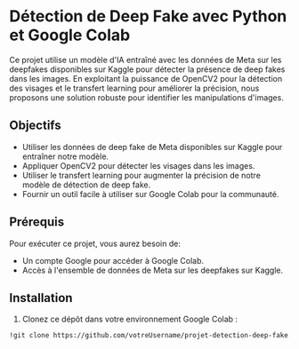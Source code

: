 # Détection de Deep Fake avec Python et Google Colab

Ce projet utilise un modèle d'IA entraîné avec les données de Meta sur les deepfakes disponibles sur Kaggle pour détecter la présence de deep fakes dans les images. En exploitant la puissance de OpenCV2 pour la détection des visages et le transfert learning pour améliorer la précision, nous proposons une solution robuste pour identifier les manipulations d'images.

## Objectifs

- Utiliser les données de deep fake de Meta disponibles sur Kaggle pour entraîner notre modèle.
- Appliquer OpenCV2 pour détecter les visages dans les images.
- Utiliser le transfert learning pour augmenter la précision de notre modèle de détection de deep fake.
- Fournir un outil facile à utiliser sur Google Colab pour la communauté.

## Prérequis

Pour exécuter ce projet, vous aurez besoin de:

- Un compte Google pour accéder à Google Colab.
- Accès à l'ensemble de données de Meta sur les deepfakes sur Kaggle.

## Installation

1. Clonez ce dépôt dans votre environnement Google Colab :

```bash
!git clone https://github.com/votreUsername/projet-detection-deep-fake.git
